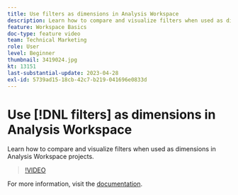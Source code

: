 ```yaml
---
title: Use filters as dimensions in Analysis Workspace
description: Learn how to compare and visualize filters when used as dimensions in Analysis Workspace projects.
feature: Workspace Basics
doc-type: feature video
team: Technical Marketing
role: User
level: Beginner
thumbnail: 3419024.jpg
kt: 13151
last-substantial-update: 2023-04-28
exl-id: 5739ad15-18cb-42c7-b219-041696e0833d
---
```

# Use [!DNL filters] as dimensions in Analysis Workspace

Learn how to compare and visualize filters when used as dimensions in Analysis Workspace projects.

>[!VIDEO](https://video.tv.adobe.com/v/3419024/?learn=on&quality=12)

For more information, visit the [documentation](https://experienceleague.adobe.com/docs/analytics-platform/using/cja-components/cja-filters/create-filters.html).
